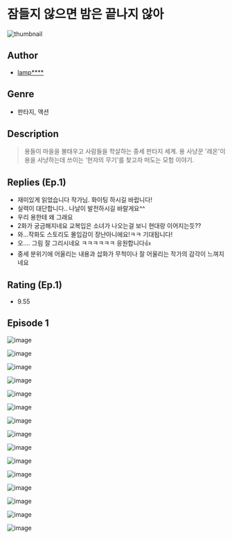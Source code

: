 # 잠들지 않으면 밤은 끝나지 않아
![thumbnail](https://image-comic.pstatic.net/user_contents_data/challenge_comic/2023/05/24/upload_3762256339858318133_480x623.jpeg)

## Author
- [lamp****](https://comic.naver.com/artistTitle?id=367004)

## Genre
- 판타지, 액션

## Description
> 용들이 마을을 불태우고 사람들을 학살하는 중세 판타지 세계. 용 사냥꾼 '레온'이 용을 사냥하는데 쓰이는 '현자의 무기'를 찾고자 떠도는 모험 이야기.

## Replies (Ep.1)
- 재미있게 읽었습니다 작가님. 화이팅 하시길 바랍니다!
- 실력이 대단합니다.. 나날이 발전하시길 바랄게요^^
- 우리 용한테 왜 그래요
- 2화가 궁금해지네요 교복입은 소녀가 나오는걸 보니 현대랑 이어지는듯??
- 와...작화도 스토리도 몰입감이 장난아니에요!ㅋㅋ 기대됩니다!
- 오.... 그림 잘 그리시네요 ㅋㅋㅋㅋㅋㅋ 응원합니다👍
- 중세 분위기에 어울리는 내용과 삽화가 무척이나 잘 어울리는 작가의 감각이 느껴지네요

## Rating (Ep.1)
- 9.55

## Episode 1
![image](https://image-comic.pstatic.net/user_contents_data/challenge_comic/2023/05/24/367004/upload_3690761678664054066.jpeg)

![image](https://image-comic.pstatic.net/user_contents_data/challenge_comic/2023/05/24/367004/upload_3846415347886679608.jpeg)

![image](https://image-comic.pstatic.net/user_contents_data/challenge_comic/2023/05/24/367004/upload_3833179237879669094.jpeg)

![image](https://image-comic.pstatic.net/user_contents_data/challenge_comic/2023/05/24/367004/upload_3774408332121630051.jpeg)

![image](https://image-comic.pstatic.net/user_contents_data/challenge_comic/2023/05/24/367004/upload_3833470797542941235.jpeg)

![image](https://image-comic.pstatic.net/user_contents_data/challenge_comic/2023/05/24/367004/upload_3762301625962672433.jpeg)

![image](https://image-comic.pstatic.net/user_contents_data/challenge_comic/2023/05/24/367004/upload_7161910198103270201.jpeg)

![image](https://image-comic.pstatic.net/user_contents_data/challenge_comic/2023/05/24/367004/upload_7161903609593291830.jpeg)

![image](https://image-comic.pstatic.net/user_contents_data/challenge_comic/2023/05/24/367004/upload_3616778839698519352.jpeg)

![image](https://image-comic.pstatic.net/user_contents_data/challenge_comic/2023/05/24/367004/upload_7075770952456627814.jpeg)

![image](https://image-comic.pstatic.net/user_contents_data/challenge_comic/2023/05/24/367004/upload_3631649734410986035.jpeg)

![image](https://image-comic.pstatic.net/user_contents_data/challenge_comic/2023/05/24/367004/upload_7017791509511944496.jpeg)

![image](https://image-comic.pstatic.net/user_contents_data/challenge_comic/2023/05/24/367004/upload_7077182949496729907.jpeg)

![image](https://image-comic.pstatic.net/user_contents_data/challenge_comic/2023/05/24/367004/upload_7089340021951652406.jpeg)

![image](https://image-comic.pstatic.net/user_contents_data/challenge_comic/2023/05/24/367004/upload_3991988278662292834.jpeg)
